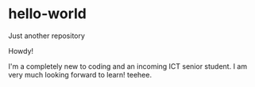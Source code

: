 # hello-world
Just another repository

Howdy! 

I'm a completely new to coding and an incoming ICT senior student.
I am very much looking forward to learn! teehee. 
